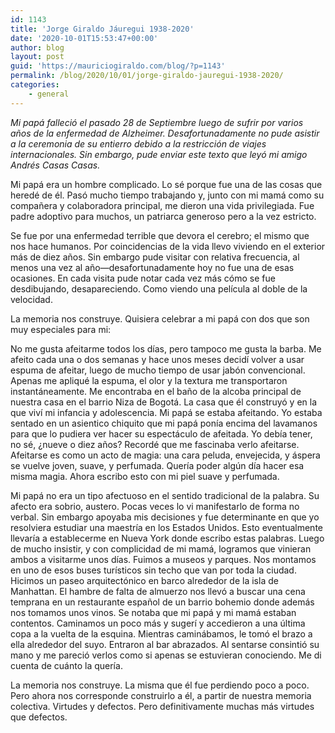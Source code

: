 ```yaml
---
id: 1143
title: 'Jorge Giraldo Jáuregui 1938-2020'
date: '2020-10-01T15:53:47+00:00'
author: blog
layout: post
guid: 'https://mauriciogiraldo.com/blog/?p=1143'
permalink: /blog/2020/10/01/jorge-giraldo-jauregui-1938-2020/
categories:
    - general
---
```


*Mi papá falleció el pasado 28 de Septiembre luego de sufrir por varios años de la enfermedad de Alzheimer. Desafortunadamente no pude asistir a la ceremonia de su entierro debido a la restricción de viajes internacionales. Sin embargo, pude enviar este texto que leyó mi amigo Andrés Casas Casas.*

Mi papá era un hombre complicado. Lo sé porque fue una de las cosas que heredé de él. Pasó mucho tiempo trabajando y, junto con mi mamá como su compañera y colaboradora principal, me dieron una vida privilegiada. Fue padre adoptivo para muchos, un patriarca generoso pero a la vez estricto.

Se fue por una enfermedad terrible que devora el cerebro; el mismo que nos hace humanos. Por coincidencias de la vida llevo viviendo en el exterior más de diez años. Sin embargo pude visitar con relativa frecuencia, al menos una vez al año—desafortunadamente hoy no fue una de esas ocasiones. En cada visita pude notar cada vez más cómo se fue desdibujando, desapareciendo. Como viendo una película al doble de la velocidad.

La memoria nos construye. Quisiera celebrar a mi papá con dos que son muy especiales para mi:

No me gusta afeitarme todos los días, pero tampoco me gusta la barba. Me afeito cada una o dos semanas y hace unos meses decidí volver a usar espuma de afeitar, luego de mucho tiempo de usar jabón convencional. Apenas me apliqué la espuma, el olor y la textura me transportaron instantáneamente. Me encontraba en el baño de la alcoba principal de nuestra casa en el barrio Niza de Bogotá. La casa que él construyó y en la que viví mi infancia y adolescencia. Mi papá se estaba afeitando. Yo estaba sentado en un asientico chiquito que mi papá ponía encima del lavamanos para que lo pudiera ver hacer su espectáculo de afeitada. Yo debía tener, no sé, ¿nueve o diez años? Recordé que me fascinaba verlo afeitarse. Afeitarse es como un acto de magia: una cara peluda, envejecida, y áspera se vuelve joven, suave, y perfumada. Quería poder algún día hacer esa misma magia. Ahora escribo esto con mi piel suave y perfumada.

Mi papá no era un tipo afectuoso en el sentido tradicional de la palabra. Su afecto era sobrio, austero. Pocas veces lo vi manifestarlo de forma no verbal. Sin embargo apoyaba mis decisiones y fue determinante en que yo resolviera estudiar una maestría en los Estados Unidos. Esto eventualmente llevaría a establecerme en Nueva York donde escribo estas palabras. Luego de mucho insistir, y con complicidad de mi mamá, logramos que vinieran ambos a visitarme unos días. Fuimos a museos y parques. Nos montamos en uno de esos buses turísticos sin techo que van por toda la ciudad. Hicimos un paseo arquitectónico en barco alrededor de la isla de Manhattan. El hambre de falta de almuerzo nos llevó a buscar una cena temprana en un restaurante español de un barrio bohemio donde además nos tomamos unos vinos. Se notaba que mi papá y mi mamá estaban contentos. Caminamos un poco más y sugerí y accedieron a una última copa a la vuelta de la esquina. Mientras caminábamos, le tomó el brazo a ella alrededor del suyo. Entraron al bar abrazados. Al sentarse consintió su mano y me pareció verlos como si apenas se estuvieran conociendo. Me di cuenta de cuánto la quería.

La memoria nos construye. La misma que él fue perdiendo poco a poco. Pero ahora nos corresponde construirlo a él, a partir de nuestra memoria colectiva. Virtudes y defectos. Pero definitivamente muchas más virtudes que defectos.